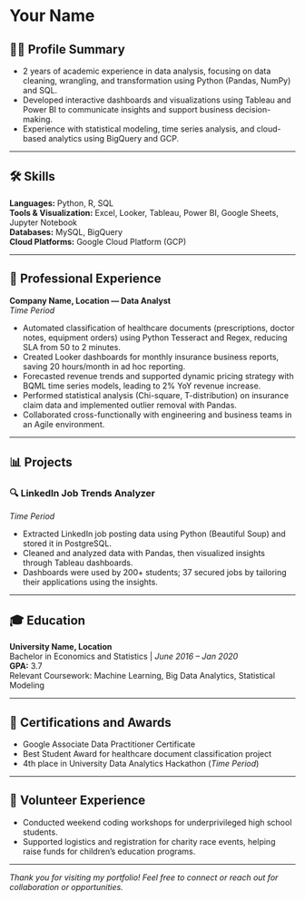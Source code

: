 # Your Name

## 👨‍💼 Profile Summary

- 2 years of academic experience in data analysis, focusing on data cleaning, wrangling, and transformation using Python (Pandas, NumPy) and SQL.
- Developed interactive dashboards and visualizations using Tableau and Power BI to communicate insights and support business decision-making.
- Experience with statistical modeling, time series analysis, and cloud-based analytics using BigQuery and GCP.

---

## 🛠️ Skills

**Languages:** Python, R, SQL  
**Tools & Visualization:** Excel, Looker, Tableau, Power BI, Google Sheets, Jupyter Notebook  
**Databases:** MySQL, BigQuery  
**Cloud Platforms:** Google Cloud Platform (GCP)  

---

## 💼 Professional Experience

**Company Name, Location — Data Analyst**  
*Time Period*

- Automated classification of healthcare documents (prescriptions, doctor notes, equipment orders) using Python Tesseract and Regex, reducing SLA from 50 to 2 minutes.
- Created Looker dashboards for monthly insurance business reports, saving 20 hours/month in ad hoc reporting.
- Forecasted revenue trends and supported dynamic pricing strategy with BQML time series models, leading to 2% YoY revenue increase.
- Performed statistical analysis (Chi-square, T-distribution) on insurance claim data and implemented outlier removal with Pandas.
- Collaborated cross-functionally with engineering and business teams in an Agile environment.

---

## 📊 Projects

### 🔍 LinkedIn Job Trends Analyzer  
*Time Period*

- Extracted LinkedIn job posting data using Python (Beautiful Soup) and stored it in PostgreSQL.
- Cleaned and analyzed data with Pandas, then visualized insights through Tableau dashboards.
- Dashboards were used by 200+ students; 37 secured jobs by tailoring their applications using the insights.

---

## 🎓 Education

**University Name, Location**  
Bachelor in Economics and Statistics | *June 2016 – Jan 2020*  
**GPA:** 3.7  
Relevant Coursework: Machine Learning, Big Data Analytics, Statistical Modeling

---

## 📜 Certifications and Awards

- Google Associate Data Practitioner Certificate  
- Best Student Award for healthcare document classification project  
- 4th place in University Data Analytics Hackathon (*Time Period*)

---

## 🤝 Volunteer Experience

- Conducted weekend coding workshops for underprivileged high school students.
- Supported logistics and registration for charity race events, helping raise funds for children’s education programs.

---

*Thank you for visiting my portfolio! Feel free to connect or reach out for collaboration or opportunities.*
